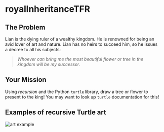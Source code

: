 # royalInheritanceTFR

## The Problem

Lian is the dying ruler of a wealthy kingdom. He is renowned for being an avid lover of art and nature. Lian has no heirs to succeed him, so he issues a decree to all his subjects:

>_Whoever can bring me the most beautiful flower or tree in the kingdom will be my successor._

## Your Mission 

Using *recursion* and the Python `turtle` library, draw a tree or flower to present to the king! You may want to look up `turtle` documentation for this! 

## Examples of recursive Turtle art

![art example](http://blog.smartbear.com/wp-content/uploads/2013/06/arbre.png)

